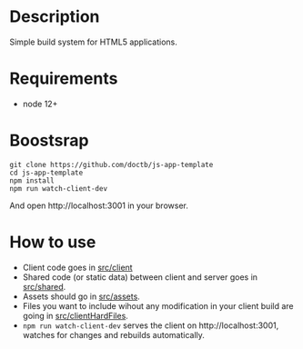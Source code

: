 # Description

Simple build system for HTML5 applications.

# Requirements

- node 12+

# Boostsrap

```
git clone https://github.com/doctb/js-app-template
cd js-app-template
npm install
npm run watch-client-dev
```

And open http://localhost:3001 in your browser.

# How to use

- Client code goes in [src/client](src/client)
- Shared code (or static data) between client and server goes in [src/shared](src/shared).
- Assets should go in [src/assets](src/assets).
- Files you want to include wihout any modification in your client build are going in [src/clientHardFiles](src/clientHardFiles).
- `npm run watch-client-dev` serves the client on http://localhost:3001, watches for changes and rebuilds automatically.
